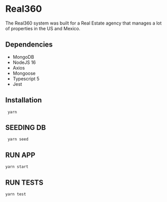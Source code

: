 # Real360

The Real360 system was built for a Real Estate agency that manages a lot of properties in the US and Mexico.


## Dependencies

- MongoDB
- NodeJS 16
- Axios
- Mongoose
- Typescript 5
- Jest

## Installation

```
 yarn
```
## SEEDING DB

```
 yarn seed
```

## RUN APP

```
yarn start
```

## RUN TESTS

```
yarn test
```
